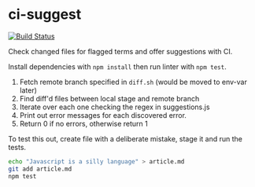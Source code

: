 # ci-suggest
[![Build Status](https://travis-ci.org/danprince/ci-suggest.svg?branch=master)](https://travis-ci.org/danprince/ci-suggest)

Check changed files for flagged terms and offer suggestions with CI.

Install dependencies with `npm install` then run linter with `npm test`.

1. Fetch remote branch specified in `diff.sh` (would be moved to env-var later)
2. Find diff'd files between local stage and remote branch
3. Iterate over each one checking the regex in suggestions.js
4. Print out error messages for each discovered error.
5. Return 0 if no errors, otherwise return 1

To test this out, create file with a deliberate mistake, stage it and run the tests.

```bash
echo "Javascript is a silly language" > article.md
git add article.md
npm test
```
